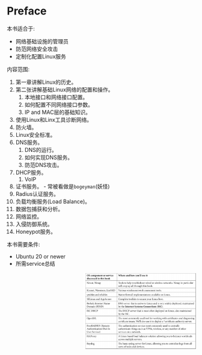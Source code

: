 # Preface

本书适合于:
- 网络基础设施的管理员
- 防范网络安全攻击
- 定制化配置Linux服务

内容范围:
1. 第一章讲解Linux的历史。
2. 第二张讲解基础Linux网络的配置和操作。
   1. 本地接口和网络接口配置。
   2. 如何配置不同网络接口参数。
   3. IP and MAC层的基础知识。
3. 使用Linux和Linx工具诊断网络。
4. 防火墙。
5. Linux安全标准。
6. DNS服务。
   1. DNS的运行。
   2. 如何实现DNS服务。
   3. 防范DNS攻击。
7. DHCP服务。
   1. VoIP
8. 证书服务。 - 常被看做是`bogeyman`(妖怪)
9. Radius认证服务。
10. 负载均衡服务(Load Balance)。
11. 数据包捕获和分析。
12. 网络监控。
13. 入侵防御系统。
14. Honeypot服务。


本书需要条件:
- Ubuntu 20 or newer
- 所需service总结


<img width="300" src="../images/preface-tools-1.png" alt="tools" align="right">
